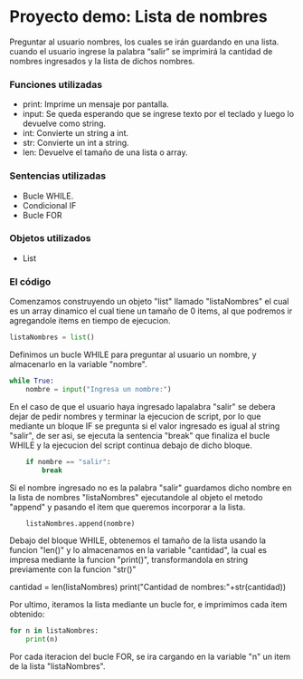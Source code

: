 # Proyecto demo: Lista de nombres
Preguntar al usuario nombres, los cuales se irán guardando en una lista. cuando el usuario ingrese la palabra “salir” se imprimirá la 
cantidad de nombres ingresados y la lista de dichos nombres.

### Funciones utilizadas
  - print: Imprime un mensaje por pantalla.
  - input: Se queda esperando que se ingrese texto por el teclado y luego lo devuelve como string.
  - int: Convierte un string a int.
  - str: Convierte un int a string.
  - len: Devuelve el tamaño de una lista o array.

### Sentencias utilizadas
  - Bucle WHILE.
  - Condicional IF
  - Bucle FOR

### Objetos utilizados
  - List


### El código
Comenzamos construyendo un objeto "list" llamado "listaNombres" el cual es un array dinamico el cual tiene un tamaño de 0 items, al que podremos ir 
agregandole items en tiempo de ejecucion.

```python
listaNombres = list()
```

Definimos un bucle WHILE para preguntar al usuario un nombre, y almacenarlo en la variable "nombre".

```python
while True:
    nombre = input("Ingresa un nombre:")
```

En el caso de que el usuario haya ingresado lapalabra "salir" se debera dejar de pedir nombres y terminar la ejecucion de script, por lo que
mediante un bloque IF se pregunta si el valor ingresado es igual al string "salir", de ser asi, se ejecuta la sentencia "break" que finaliza el
bucle WHILE y la ejecucion del script continua debajo de dicho bloque.

```python
    if nombre == "salir":
        break
```

Si el nombre ingresado no es la palabra "salir" guardamos dicho nombre en la lista de nombres "listaNombres" ejecutandole al objeto el metodo
"append" y pasando el item que queremos incorporar a la lista.

```python
    listaNombres.append(nombre)
```

Debajo del bloque WHILE, obtenemos el tamaño de la lista usando la funcion "len()" y lo almacenamos en la variable "cantidad", la cual es
impresa mediante la funcion "print()", transformandola en string previamente con la funcion "str()"

cantidad = len(listaNombres)
print("Cantidad de nombres:"+str(cantidad))

Por ultimo, iteramos la lista mediante un bucle for, e imprimimos cada item obtenido:

```python
for n in listaNombres:
    print(n)
```

Por cada iteracion del bucle FOR, se ira cargando en la variable "n" un item de la lista "listaNombres".






